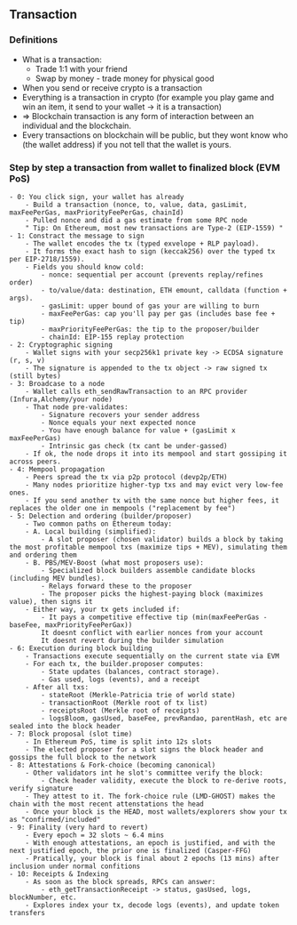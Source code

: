
## Transaction
### Definitions
- What is a transaction:
    - Trade 1:1 with your friend
    - Swap by money - trade money for physical good
- When you send or receive crypto is a transaction
- Everything is a transaction in crypto (for example you play game and win an item, it send to your wallet -> it is a transaction)
- => Blockchain transaction is any form of interaction between an individual and the blockchain.
- Every transactions on blockchain will be public, but they wont know who (the wallet address) if you not tell that the wallet is yours.
### Step by step a transaction from wallet to finalized block (EVM PoS)
    - 0: You click sign, your wallet has already
        - Build a transaction (nonce, to, value, data, gasLimit, maxFeePerGas, maxPriorityFeePerGas, chainId)
        - Pulled nonce and did a gas estimate from some RPC node
        " Tip: On Ethereum, most new transactions are Type-2 (EIP-1559) "
    - 1: Constract the message to sign
        - The wallet encodes the tx (typed exvelope + RLP payload).
        - It forms the exact hash to sign (keccak256) over the typed tx per EIP-2718/1559).
        - Fields you should know cold:
            - nonce: sequential per account (prevents replay/refines order)
            - to/value/data: destination, ETH emount, calldata (function + args).
            - gasLimit: upper bound of gas your are willing to burn
            - maxFeePerGas: cap you'll pay per gas (includes base fee + tip)
            - maxPriorityFeePerGas: the tip to the proposer/builder
            - chainId: EIP-155 replay protection
    - 2: Cryptographic signing
        - Wallet signs with your secp256k1 private key -> ECDSA signature (r, s, v)
        - The signature is appended to the tx object -> raw signed tx (still bytes)
    - 3: Broadcase to a node
        - Wallet calls eth_sendRawTransaction to an RPC provider (Infura,Alchemy/your node)
        - That node pre-validates:
            - Signature recovers your sender address
            - Nonce equals your next expected nonce
            - You have enough balance for value + (gasLimit x maxFeePerGas)
            - Intrinsic gas check (tx cant be under-gassed)
        - If ok, the node drops it into its mempool and start gossiping it across peers.
    - 4: Mempool propagation
        - Peers spread the tx via p2p protocol (devp2p/ETH)
        - Many nodes prioritize higher-typ txs and may evict very low-fee ones.
        - If you send another tx with the same nonce but higher fees, it replaces the older one in mempools ("replacement by fee")
    - 5: Delection and ordering (builder/proposer)
        - Two common paths on Ethereum today:
        - A. Local building (simplified):
            - A slot proposer (chosen validator) builds a block by taking the most profitable mempool txs (maximize tips + MEV), simulating them and ordering them
        - B. PBS/MEV-Boost (what most proposers use):
            - Specialized block builders assemble candidate blocks (including MEV bundles).
            - Relays forward these to the proposer
            - The proposer picks the highest-paying block (maximizes value), then signs it
        - Either way, your tx gets included if: 
            - It pays a competitive effective tip (min(maxFeePerGas - baseFee, maxPriorityFeePerGax))
            It doesnt conflict with earlier nonces from your account
            It doesnt revert during the builder simulation
    - 6: Execution during block building
        - Transactions execute sequentially on the current state via EVM
        - For each tx, the builder.proposer computes:
            - State updates (balances, contract storage).
            - Gas used, logs (events), and a receipt
        - After all txs:
            - stateRoot (Merkle-Patricia trie of world state)
            - transactionRoot (Merkle root of tx list)
            - receiptsRoot (Merkle root of receipts)
            - logsBloom, gasUsed, baseFee, prevRandao, parentHash, etc are sealed into the block header
    - 7: Block proposal (slot time)
        - In Ethereum PoS, time is split into 12s slots
        - The elected proposer for a slot signs the block header and gossips the full block to the network
    - 8: Attestations & Fork-choice (becoming canonical)
        - Other validators int he slot's committee verify the block:
            - Check header validity, execute the block to re-derive roots, verify signature
        - They attest to it. The fork-choice rule (LMD-GHOST) makes the chain with the most recent attenstations the head
        - Once your block is the HEAD, most wallets/explorers show your tx as "confirmed/included"
    - 9: Finality (very hard to revert)
        - Every epoch = 32 slots ~ 6.4 mins
        - With enough attestations, an epoch is justified, and with the next justified epoch, the prior one is finalized (Casper-FFG)
        - Pratically, your block is final about 2 epochs (13 mins) after inclusion under normal confitions
    - 10: Receipts & Indexing
        - As soon as the block spreads, RPCs can answer:
            - eth_getTransactionReceipt -> status, gasUsed, logs, blockNumber, etc.
        - Explores index your tx, decode logs (events), and update token transfers
